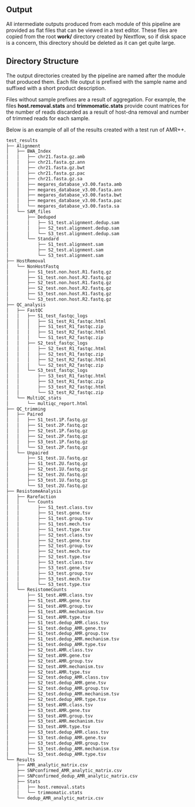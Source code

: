 Output
------

All intermediate outputs produced from each module of this pipeline are provided as flat files that can be viewed in a text editor. These files are copied from the root **work/** directory created by Nextflow, so if disk space is a concern, this directory should be deleted as it can get quite large.

Directory Structure
-------------------

The output directories created by the pipeline are named after the module that produced them. Each file output is prefixed with the sample name and suffixed with a short product description. 

Files without sample prefixes are a result of aggregation. For example, the files **host.removal.stats** and **trimmomatic.stats** provide count matrices for the number of reads discarded as a result of host-dna removal and number of trimmed reads for each sample. 

Below is an example of all of the results created with a test run of AMR++.

```bash
test_results
├── Alignment
│   ├── BWA_Index
│   │   ├── chr21.fasta.gz.amb
│   │   ├── chr21.fasta.gz.ann
│   │   ├── chr21.fasta.gz.bwt
│   │   ├── chr21.fasta.gz.pac
│   │   ├── chr21.fasta.gz.sa
│   │   ├── megares_database_v3.00.fasta.amb
│   │   ├── megares_database_v3.00.fasta.ann
│   │   ├── megares_database_v3.00.fasta.bwt
│   │   ├── megares_database_v3.00.fasta.pac
│   │   └── megares_database_v3.00.fasta.sa
│   └── SAM_files
│       ├── Deduped
│       │   ├── S1_test.alignment.dedup.sam
│       │   ├── S2_test.alignment.dedup.sam
│       │   └── S3_test.alignment.dedup.sam
│       └── Standard
│           ├── S1_test.alignment.sam
│           ├── S2_test.alignment.sam
│           └── S3_test.alignment.sam
├── HostRemoval
│   └── NonHostFastq
│       ├── S1_test.non.host.R1.fastq.gz
│       ├── S1_test.non.host.R2.fastq.gz
│       ├── S2_test.non.host.R1.fastq.gz
│       ├── S2_test.non.host.R2.fastq.gz
│       ├── S3_test.non.host.R1.fastq.gz
│       └── S3_test.non.host.R2.fastq.gz
├── QC_analysis
│   ├── FastQC
│   │   ├── S1_test_fastqc_logs
│   │   │   ├── S1_test_R1_fastqc.html
│   │   │   ├── S1_test_R1_fastqc.zip
│   │   │   ├── S1_test_R2_fastqc.html
│   │   │   └── S1_test_R2_fastqc.zip
│   │   ├── S2_test_fastqc_logs
│   │   │   ├── S2_test_R1_fastqc.html
│   │   │   ├── S2_test_R1_fastqc.zip
│   │   │   ├── S2_test_R2_fastqc.html
│   │   │   └── S2_test_R2_fastqc.zip
│   │   └── S3_test_fastqc_logs
│   │       ├── S3_test_R1_fastqc.html
│   │       ├── S3_test_R1_fastqc.zip
│   │       ├── S3_test_R2_fastqc.html
│   │       └── S3_test_R2_fastqc.zip
│   └── MultiQC_stats
│       └── multiqc_report.html
├── QC_trimming
│   ├── Paired
│   │   ├── S1_test.1P.fastq.gz
│   │   ├── S1_test.2P.fastq.gz
│   │   ├── S2_test.1P.fastq.gz
│   │   ├── S2_test.2P.fastq.gz
│   │   ├── S3_test.1P.fastq.gz
│   │   └── S3_test.2P.fastq.gz
│   └── Unpaired
│       ├── S1_test.1U.fastq.gz
│       ├── S1_test.2U.fastq.gz
│       ├── S2_test.1U.fastq.gz
│       ├── S2_test.2U.fastq.gz
│       ├── S3_test.1U.fastq.gz
│       └── S3_test.2U.fastq.gz
├── ResistomeAnalysis
│   ├── Rarefaction
│   │   └── Counts
│   │       ├── S1_test.class.tsv
│   │       ├── S1_test.gene.tsv
│   │       ├── S1_test.group.tsv
│   │       ├── S1_test.mech.tsv
│   │       ├── S1_test.type.tsv
│   │       ├── S2_test.class.tsv
│   │       ├── S2_test.gene.tsv
│   │       ├── S2_test.group.tsv
│   │       ├── S2_test.mech.tsv
│   │       ├── S2_test.type.tsv
│   │       ├── S3_test.class.tsv
│   │       ├── S3_test.gene.tsv
│   │       ├── S3_test.group.tsv
│   │       ├── S3_test.mech.tsv
│   │       └── S3_test.type.tsv
│   └── ResistomeCounts
│       ├── S1_test.AMR.class.tsv
│       ├── S1_test.AMR.gene.tsv
│       ├── S1_test.AMR.group.tsv
│       ├── S1_test.AMR.mechanism.tsv
│       ├── S1_test.AMR.type.tsv
│       ├── S1_test.dedup_AMR.class.tsv
│       ├── S1_test.dedup_AMR.gene.tsv
│       ├── S1_test.dedup_AMR.group.tsv
│       ├── S1_test.dedup_AMR.mechanism.tsv
│       ├── S1_test.dedup_AMR.type.tsv
│       ├── S2_test.AMR.class.tsv
│       ├── S2_test.AMR.gene.tsv
│       ├── S2_test.AMR.group.tsv
│       ├── S2_test.AMR.mechanism.tsv
│       ├── S2_test.AMR.type.tsv
│       ├── S2_test.dedup_AMR.class.tsv
│       ├── S2_test.dedup_AMR.gene.tsv
│       ├── S2_test.dedup_AMR.group.tsv
│       ├── S2_test.dedup_AMR.mechanism.tsv
│       ├── S2_test.dedup_AMR.type.tsv
│       ├── S3_test.AMR.class.tsv
│       ├── S3_test.AMR.gene.tsv
│       ├── S3_test.AMR.group.tsv
│       ├── S3_test.AMR.mechanism.tsv
│       ├── S3_test.AMR.type.tsv
│       ├── S3_test.dedup_AMR.class.tsv
│       ├── S3_test.dedup_AMR.gene.tsv
│       ├── S3_test.dedup_AMR.group.tsv
│       ├── S3_test.dedup_AMR.mechanism.tsv
│       └── S3_test.dedup_AMR.type.tsv
└── Results
    ├── AMR_analytic_matrix.csv
    ├── SNPconfirmed_AMR_analytic_matrix.csv
    ├── SNPconfirmed_dedup_AMR_analytic_matrix.csv
    ├── Stats
    │   ├── host.removal.stats
    │   └── trimmomatic.stats
    └── dedup_AMR_analytic_matrix.csv

```
